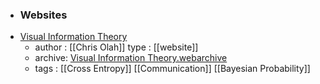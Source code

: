 - ### Websites
- [Visual Information Theory](http://colah.github.io/posts/2015-09-Visual-Information/#fnref8)
	- author : [[Chris Olah]] 
	  type : [[website]]
	- archive: [Visual Information Theory.webarchive](../assets/Visual_Information_Theory_1675960130343_0.webarchive)
	- tags : [[Cross Entropy]] [[Communication]] [[Bayesian Probability]]